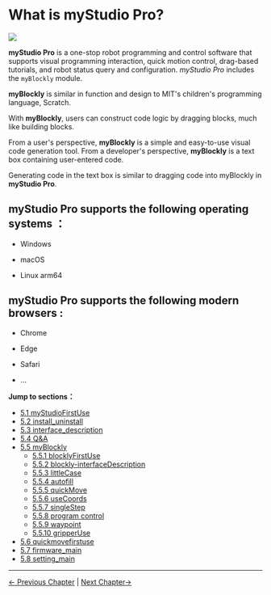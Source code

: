 # What is myStudio Pro?

![](../../../resources/5-BasicApplication/5.2/5.2.1/img/myblockly/myblockly界面.jpg)

**myStudio Pro** is a one-stop robot programming and control software that supports visual programming interaction, quick motion control, drag-based tutorials, and robot status query and configuration. *myStudio Pro* includes the `myBlockly` module.

**myBlockly** is similar in function and design to MIT's children's programming language, Scratch.

With **myBlockly**, users can construct code logic by dragging blocks, much like building blocks.

From a user's perspective, **myBlockly** is a simple and easy-to-use visual code generation tool. From a developer's perspective, **myBlockly** is a text box containing user-entered code.

Generating code in the text box is similar to dragging code into myBlockly in **myStudio Pro**.

## myStudio Pro supports the following operating systems ：

- Windows

- macOS

- Linux arm64
  
## myStudio Pro supports the following modern browsers :

- Chrome

- Edge

- Safari

- ...

**Jump to sections：**
- [5.1 myStudioFirstUse](./5.1-myStudioFirstUse.md)
- [5.2 install_uninstall](./5.2-install_uninstall.md)
- [5.3 interface_description](./5.3-interface_description.md)
- [5.4 Q&A](./5.4-Q&A.md)
- [5.5 myBlockly]()
    - [5.5.1 blocklyFirstUse](./5.5-blockly/5.5.1-blocklyFirstUse.md)
    - [5.5.2 blockly-interfaceDescription](./5.5-blockly/5.5.2-interfaceDescription.md)
    - [5.5.3 littleCase](./5.5-blockly/5.5.3-littleCase.md)
    - [5.5.4 autofill](./5.5-blockly/5.5.4-autofill.md)
    - [5.5.5 quickMove](./5.5-blockly/5.5.5-quickMove.md)
    - [5.5.6 useCoords](./5.5-blockly/5.5.6-useCoords.md)
    - [5.5.7 singleStep](./5.5-blockly/5.5.7-singleStep.md)
    - [5.5.8 program control](./5.5-blockly/5.5.8-program.md)
    - [5.5.9 waypoint](./5.5-blockly/5.5.9-waypoint.md)
    - [5.5.10 gripperUse](./5.5-blockly/5.5.10-gripperUse.md)
- [5.6 quickmovefirstuse](./5.6-quickmove/5.6.1-quickmovefirstuse.md)
- [5.7 firmware_main](./5.7-firmware/5.7.1-firmware_main.md)
- [5.8 setting_main](./5.8-setting/5.8.1-setting_main.md)

---

[← Previous Chapter](../../2-BasicSettings/4.FirstTimeInstallation/4.3-PowerOnDetectionGuide.md) | [Next Chapter→](./5.1-myStudioFirstUse.md)